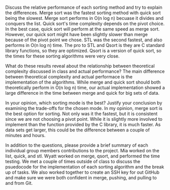 Discuss the relative performance of each sorting method and try to explain the differences.
Merge sort was the fastest sorting method with quick sort being the slowest. Merge sort performs in O(n log n) becuase it divides and conquers the list. 
Quick sort's time complexity depends on the pivot choice. In the best case, quick sort will perform at the same speed as merge sort. 
However, our quick sort might have been slightly slower than merge because of the pivot point we chose. STL was the second fastest, and also performs in O(n log n) time. 
The pro to STL and Qsort is they are C standard library functions, so they are optimized. Qsort is a version of quick sort, so the times for these sorting algorithms were very close. 

What do these results reveal about the relationship between theoretical complexity discussed in class and actual performance?
The main difference between theoretical complexity and actual performace is the implementation of the algorithms. While merge and quick sort should both theoretically 
perform in O(n log n) time, our actual implementation showed a large difference in the time between merge and quick for big sets of data. 

In your opinion, which sorting mode is the best? Justify your conclusion by examining the trade-offs for the chosen mode.
In my opinion, merge sort is the best option for sorting. Not only was it the fastest, but it is consistent since we are not choosing a pivot point. 
While it is slightly more involved to implement than the function provided by the C library, it is much faster. As data sets get larger, this could be the difference
between a couple of minutes and hours. 

In addition to the questions, please provide a brief summary of each individual group members contributions to the project.
Mia worked on the list, quick, and stl. Wyatt worked on merge, qsort, and performed the time testing. We met a couple of times outside of class to discuss the psuedocode
for the implementation of each sorting algorithm and the break up of tasks. We also worked together to create an SSH key for out GitHub and make sure we were both confident
in merge, pushing, and pulling to and from Git. 


